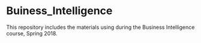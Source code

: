 # Buiness_Intelligence
This repository includes the materials using during the Business Intelligence course, Spring 2018.
